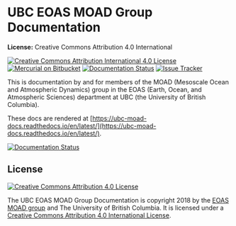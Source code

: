 UBC EOAS MOAD Group Documentation
=================================

**License:** Creative Commons Attribution 4.0 International

[![Creative Commons Attribution International 4.0 License](https://img.shields.io/badge/license-CC--BY-lightgrey.svg)](http://creativecommons.org/licenses/by/4.0/)
[![Mercurial on Bitbucket](https://img.shields.io/badge/version%20control-hg-blue.svg)](https://bitbucket.org/ubc_moad/docs/)
[![Documentation Status](https://readthedocs.org/projects/ubc-moad-docs/badge/?version=latest)](https://ubc-moad-docs.readthedocs.io/en/latest/)
[![Issue Tracker](https://img.shields.io/bitbucket/issues/ubc_moad/docs.svg)](https://bitbucket.org/ubc_moad/docs/issues?status=new&status=open)

This is documentation by and for members of the MOAD (Mesoscale Ocean and Atmospheric Dynamics) group in the EOAS (Earth, Ocean, and Atmospheric Sciences) department at UBC (the University of British Columbia).

These docs are rendered at [https://ubc-moad-docs.readthedocs.io/en/latest/](https://ubc-moad-docs.readthedocs.io/en/latest/).

[![Documentation Status](https://readthedocs.org/projects/ubc-moad-docs/badge/?version=latest)](https://ubc-moad-docs.readthedocs.io/en/latest/)


License
-------

[![Creative Commons Attribution 4.0 License](https://i.creativecommons.org/l/by/4.0/88x31.png)](http://creativecommons.org/licenses/by/4.0/)

The UBC EOAS MOAD Group Documentation is copyright 2018 by the [EOAS MOAD group](https://bitbucket.org/UBC_MOAD/docs/src/tip/CONTRIBUTORS.rst) and The University of British Columbia.
It is licensed under a [Creative Commons Attribution 4.0 International License](http://creativecommons.org/licenses/by/4.0/).
